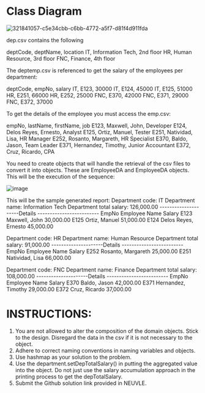 # Class Diagram


![321841057-c5e34cbb-c6bb-4772-a5f7-d81f4d911fda](https://github.com/ARobeeHerrera/Herrera_Lab-Assignment-5/assets/152839434/c1276b50-a766-4d91-838a-a6c6878c2465)

dep.csv contains the following

deptCode, deptName, location
IT, Information Tech, 2nd floor
HR, Human Resource, 3rd floor
FNC, Finance, 4th floor

The deptemp.csv is referenced to get the salary  of the employees per department:

deptCode, empNo, salary
IT, E123, 30000
IT, E124, 45000
IT, E125, 51000
HR, E251, 66000
HR, E252, 25000
FNC, E370, 42000
FNC, E371, 29000
FNC, E372, 37000

To get the details of the employee you must access the emp.csv:

empNo, lastName, firstName, job
E123, Maxwell, John, Developer
E124, Delos Reyes, Ernesto, Analyst
E125, Ortiz, Manuel, Tester
E251, Natividad, Lisa, HR Manager
E252, Rosanto, Margareth, HR Specialist
E370, Baldo, Jason, Team Leader
E371, Hernandez, Timothy, Junior Accountant
E372, Cruz, Ricardo, CPA

You need to create objects that will handle the retrieval of the csv files to convert it into objects.  These are EmployeeDA and EmployeeDA objects.  This will be the execution of the sequence:

![image](https://github.com/ARobeeHerrera/Herrera_Lab-Assignment-5/assets/152839434/237c9164-f7b0-4196-adcd-e4ea4c08b5c6)

This will be the sample generated report:
Department code: IT
Department name: Information Tech
Department total salary: 126,000.00
---------------------Details -------------------------
EmpNo		 Employee Name	Salary
E123		Maxwell, John			30,000.00
E125		Ortiz, Manuel			51,000.00
E124		Delos Reyes, Ernesto		45,000.00

Department code: HR
Department name: Human Resource
Department total salary: 91,000.00
---------------------Details -------------------------
EmpNo		 Employee Name	Salary
E252		Rosanto, Margareth		25,000.00
E251		Natividad, Lisa		66,000.00

Department code: FNC
Department name: Finance
Department total salary: 108,000.00
---------------------Details -------------------------
EmpNo		 Employee Name	Salary
E370		Baldo, Jason			42,000.00
E371		Hernandez, Timothy		29,000.00
E372		Cruz, Ricardo			37,000.00

# INSTRUCTIONS:
1. You are not allowed to alter the composition of the domain objects.  Stick to the design. Disregard the data in the csv if it is not necessary to the object.
2. Adhere to correct naming conventions in naming variables and objects.
3. Use hashmap as your solution to the problem.
4. Use the department.setDepTotalSalary() in putting the aggregated value into the object.  Do not just use the salary accumulation approach in the printing process to get the depTotalSalary.
5. Submit the Github solution link provided in NEUVLE.


